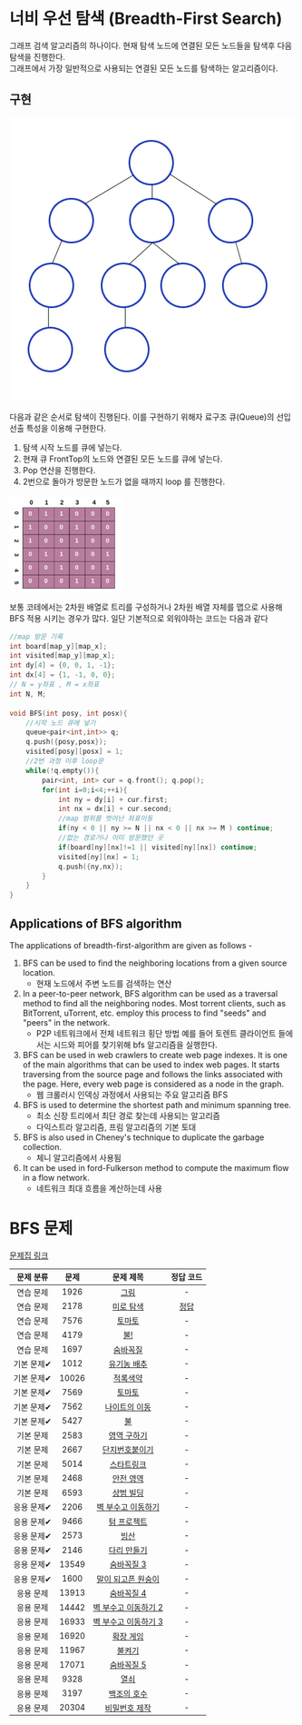 # 너비 우선 탐색 (Breadth-First Search)
그래프 검색 알고리즘의 하나이다. 
현재 탐색 노드에 연결된 모든 노드들을 탐색후 다음 탐색을 진행한다.   
그래프에서 가장 일반적으로 사용되는 연결된 모든 노드를 탐색하는 알고리즘이다. 

## 구현
 
![Untitled](../../assets/img/algo/Breadth-First-Search-Algorithm.gif)

다음과 같은 순서로 탐색이 진행된다. 이를 구현하기 위해자 료구조 큐(Queue)의 선입선출 특성을 이용해 구현한다.  

1. 탐색 시작 노드를 큐에 넣는다.
2. 현재 큐 FrontTop의 노드와 연결된 모든 노드를 큐에 넣는다.
3. Pop 연산을 진행한다.
4. 2번으로 돌아가 방문한 노드가 없을 때까지 loop 를 진행한다.


<img src="../../assets/img/algo/BFS-Array.png" width="200"/>

보통 코테에서는 2차원 배열로 트리를 구성하거나 
2차원 배열 자체를 맵으로 사용해 BFS 적용 시키는 경우가 많다.
일단 기본적으로 외워야하는 코드는 다음과 같다
```cpp
//map 방문 기록
int board[map_y][map_x];
int visited[map_y][map_x];
int dy[4] = {0, 0, 1, -1};
int dx[4] = {1, -1, 0, 0};
// N = y좌표 , M = x좌표
int N, M;

void BFS(int posy, int posx){
    //시작 노드 큐에 넣기
    queue<pair<int,int>> q;
    q.push({posy,posx});
    visited[posy][posx] = 1;
    //2번 과정 이후 loop문
    while(!q.empty()){
        pair<int, int> cur = q.front(); q.pop();
        for(int i=0;i<4;++i){
            int ny = dy[i] + cur.first;
            int nx = dx[i] + cur.second;
            //map 범위를 벗어난 좌표이동
            if(ny < 0 || ny >= N || nx < 0 || nx >= M ) continue;
            //없는 경로거나 이미 방문했던 곳
            if(board[ny][nx]!=1 || visited[ny][nx]) continue;
            visited[ny][nx] = 1;
            q.push({ny,nx});
        }
    }
}
```

## Applications of BFS algorithm

The applications of breadth-first-algorithm are given as follows -

1. BFS can be used to find the neighboring locations from a given source location.
   - 현재 노드에서 주변 노드를 검색하는 연산
2. In a peer-to-peer network, BFS algorithm can be used as a traversal method to find all the neighboring nodes. Most torrent clients, such as BitTorrent, uTorrent, etc. employ this process to find "seeds" and "peers" in the network.
   - P2P 네트워크에서 전체 네트워크 횡단 방법 예를 들어 토렌트 클라이언트 들에서는 시드와 피어를 찾기위해 bfs 알고리즘을 실행한다. 
3. BFS can be used in web crawlers to create web page indexes. It is one of the main algorithms that can be used to index web pages. It starts traversing from the source page and follows the links associated with the page. Here, every web page is considered as a node in the graph.
   - 웹 크롤러시 인덱싱 과정에서 사용되는 주요 알고리즘 BFS
4. BFS is used to determine the shortest path and minimum spanning tree.
   - 최소 신장 트리에서 최단 경로 찾는데 사용되는 알고리즘 
   - 다익스트라 알고리즘, 프림 알고리즘의 기본 토대
5. BFS is also used in Cheney's technique to duplicate the garbage collection.
    - 체니 알고리즘에서 사용됨 
6. It can be used in ford-Fulkerson method to compute the maximum flow in a flow network.
   - 네트워크 최대 흐름을 계산하는데 사용
# BFS 문제


[문제집 링크](https://www.acmicpc.net/workbook/view/7313)

| 문제 분류 | 문제 | 문제 제목 | 정답 코드 |
| :--: | :--: | :--: | :--: |
| 연습 문제 | 1926 | [그림](https://www.acmicpc.net/problem/1926) | -  |
| 연습 문제 | 2178 | [미로 탐색](https://www.acmicpc.net/problem/2178) | [정답](../../problems/BFS/미로탐색.cpp) |
| 연습 문제 | 7576 | [토마토](https://www.acmicpc.net/problem/7576) | -  |
| 연습 문제 | 4179 | [불!](https://www.acmicpc.net/problem/4179) | -  |
| 연습 문제 | 1697 | [숨바꼭질](https://www.acmicpc.net/problem/1697) | -  |
| 기본 문제✔ | 1012 | [유기농 배추](https://www.acmicpc.net/problem/1012) | - |
| 기본 문제✔ | 10026 | [적록색약](https://www.acmicpc.net/problem/10026) | -  |
| 기본 문제✔ | 7569 | [토마토](https://www.acmicpc.net/problem/7569) | -  |
| 기본 문제✔ | 7562 | [나이트의 이동](https://www.acmicpc.net/problem/7562) | -  |
| 기본 문제✔ | 5427 | [불](https://www.acmicpc.net/problem/5427) | -  |
| 기본 문제 | 2583 | [영역 구하기](https://www.acmicpc.net/problem/2583) | - |
| 기본 문제 | 2667 | [단지번호붙이기](https://www.acmicpc.net/problem/2667) | - |
| 기본 문제 | 5014 | [스타트링크](https://www.acmicpc.net/problem/5014) | -  |
| 기본 문제 | 2468 | [안전 영역](https://www.acmicpc.net/problem/2468) | - |
| 기본 문제 | 6593 | [상범 빌딩](https://www.acmicpc.net/problem/6593) | -  |
| 응용 문제✔ | 2206 | [벽 부수고 이동하기](https://www.acmicpc.net/problem/2206) | - |
| 응용 문제✔ | 9466 | [텀 프로젝트](https://www.acmicpc.net/problem/9466) | -  |
| 응용 문제✔ | 2573 | [빙산](https://www.acmicpc.net/problem/2573) | -  |
| 응용 문제✔ | 2146 | [다리 만들기](https://www.acmicpc.net/problem/2146) | -  |
| 응용 문제✔ | 13549 | [숨바꼭질 3](https://www.acmicpc.net/problem/13549) | -  |
| 응용 문제✔ | 1600 | [말이 되고픈 원숭이](https://www.acmicpc.net/problem/1600) | -  |
| 응용 문제 | 13913 | [숨바꼭질 4](https://www.acmicpc.net/problem/13913) | -  |
| 응용 문제 | 14442 | [벽 부수고 이동하기 2](https://www.acmicpc.net/problem/14442) | -  |
| 응용 문제 | 16933 | [벽 부수고 이동하기 3](https://www.acmicpc.net/problem/16933) | -  |
| 응용 문제 | 16920 | [확장 게임](https://www.acmicpc.net/problem/16920) | -  |
| 응용 문제 | 11967 | [불켜기](https://www.acmicpc.net/problem/11967) | -  |
| 응용 문제 | 17071 | [숨바꼭질 5](https://www.acmicpc.net/problem/17071) | -  |
| 응용 문제 | 9328 | [열쇠](https://www.acmicpc.net/problem/9328) | -  |
| 응용 문제 | 3197 | [백조의 호수](https://www.acmicpc.net/problem/3197) | -  |
| 응용 문제 | 20304 | [비밀번호 제작](https://www.acmicpc.net/problem/20304) | - |

